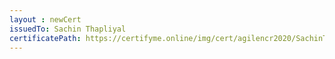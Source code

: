 ```yaml
--- 
layout : newCert 
issuedTo: Sachin Thapliyal 
certificatePath: https://certifyme.online/img/cert/agilencr2020/SachinThapliyal_d9d3b.png
--- 
```

